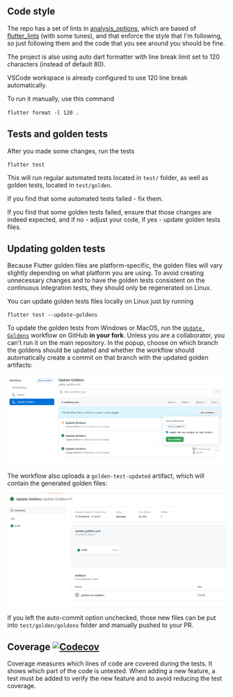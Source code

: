 ## Code style

The repo has a set of lints in [analysis_options](https://github.com/nt4f04uNd/sweyer/blob/master/analysis_options.yaml),
which are based of [flutter_lints](https://pub.dev/packages/flutter_lints) (with some tunes), and
that enforce the style that I'm following, so just following
them and the code that you see around you should be fine.

The project is also using auto dart formatter with line break
limit set to 120 characters (instead of default 80).

VSCode workspace is already configured to use 120 line break automatically.

To run it manually, use this command

```flutter format -l 120 .```

## Tests and golden tests

After you made some changes, run the tests

```shell
flutter test
```

This will run regular automated tests located in `test/` folder,
as well as golden tests, located in `test/golden`.

If you find that some automated tests failed - fix them.

If you find that some golden tests failed, ensure that those changes
are indeed expected, and if no - adjust your code, if yes - update
golden tests files.

## Updating golden tests

Because Flutter golden files are platform-specific, the golden files will vary slightly depending
on what platform you are using. To avoid creating unnecessary changes and to have the golden tests
consistent on the continuous integration tests, they should only be regenerated on Linux.

You can update golden tests files locally on Linux just by running
```shell
flutter test --update-goldens
```

To update the golden tests from Windows or MacOS, run the
[`Update Goldens`](https://github.com/nt4f04uNd/sweyer/actions/workflows/update_goldens.yml)
workflow on GitHub **in your fork**. Unless you are a collaborator, you can't run it on the main
repository. In the popup, choose on which branch the goldens should be updated and whether
the workflow should automatically create a commit on that branch with the updated golden artifacts:

![The workflow site on GitHub](static_assets/readme/run_update_goldens_workflow.png)

The workflow also uploads a `golden-test-updated` artifact, which will contain the generated
golden files:

![The workflow result site on GitHub](static_assets/readme/update_goldens_workflow_result.png)

If you left the auto-commit option unchecked, those new files can be put into `test/golden/goldens`
folder and manually pushed to your PR.

## Coverage [![Codecov](https://codecov.io/gh/nt4f04uNd/sweyer/branch/master/graph/badge.svg)](https://codecov.io/gh/nt4f04uNd/sweyer)

Coverage measures which lines of code are covered during the tests. It shows which part of the
code is untested. When adding a new feature, a test must be added to verify the new feature and to
avoid reducing the test coverage.
